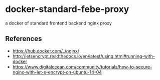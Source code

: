 # docker-standard-febe-proxy
a docker of standard frontend backend nginx proxy

## References

- https://hub.docker.com/_/nginx/
- http://letsencrypt.readthedocs.io/en/latest/using.html#running-with-docker
- https://www.digitalocean.com/community/tutorials/how-to-secure-nginx-with-let-s-encrypt-on-ubuntu-14-04
